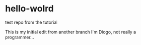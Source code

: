 # hello-wolrd
test repo from the tutorial

This is my initial edit from another branch
I'm Diogo, not really a programmer...
